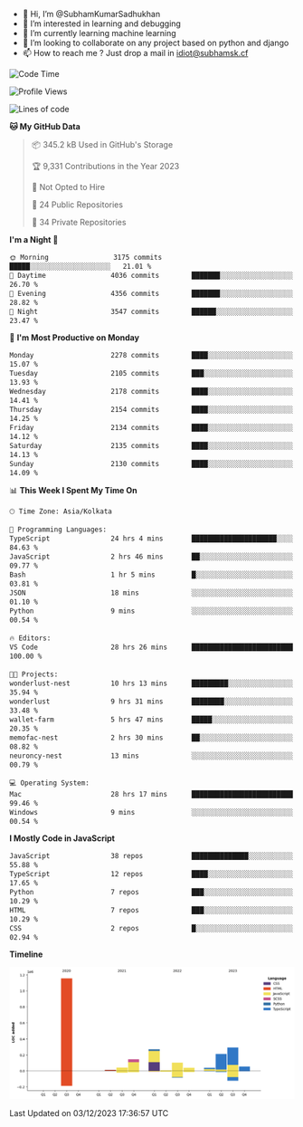 - 👋 Hi, I’m @SubhamKumarSadhukhan
- 👀 I’m interested in learning and debugging
- 🌱 I’m currently learning machine learning
- 💞️ I’m looking to collaborate on any project based on python and django
- 📫 How to reach me ?
      Just drop a mail in idiot@subhamsk.cf

<!---
SubhamKumarSadhukhan/SubhamKumarSadhukhan is a ✨ special ✨ repository because its `README.md` (this file) appears on your GitHub profile.
You can click the Preview link to take a look at your changes.
--->


<!--START_SECTION:waka-->
![Code Time](http://img.shields.io/badge/Code%20Time-1%2C759%20hrs%2016%20mins-blue)

![Profile Views](http://img.shields.io/badge/Profile%20Views-0-blue)

![Lines of code](https://img.shields.io/badge/From%20Hello%20World%20I%27ve%20Written-2.4%20million%20lines%20of%20code-blue)

**🐱 My GitHub Data** 

> 📦 345.2 kB Used in GitHub's Storage 
 > 
> 🏆 9,331 Contributions in the Year 2023
 > 
> 🚫 Not Opted to Hire
 > 
> 📜 24 Public Repositories 
 > 
> 🔑 34 Private Repositories 
 > 
**I'm a Night 🦉** 

```text
🌞 Morning                3175 commits        █████░░░░░░░░░░░░░░░░░░░░   21.01 % 
🌆 Daytime                4036 commits        ███████░░░░░░░░░░░░░░░░░░   26.70 % 
🌃 Evening                4356 commits        ███████░░░░░░░░░░░░░░░░░░   28.82 % 
🌙 Night                  3547 commits        ██████░░░░░░░░░░░░░░░░░░░   23.47 % 
```
📅 **I'm Most Productive on Monday** 

```text
Monday                   2278 commits        ████░░░░░░░░░░░░░░░░░░░░░   15.07 % 
Tuesday                  2105 commits        ███░░░░░░░░░░░░░░░░░░░░░░   13.93 % 
Wednesday                2178 commits        ████░░░░░░░░░░░░░░░░░░░░░   14.41 % 
Thursday                 2154 commits        ████░░░░░░░░░░░░░░░░░░░░░   14.25 % 
Friday                   2134 commits        ████░░░░░░░░░░░░░░░░░░░░░   14.12 % 
Saturday                 2135 commits        ████░░░░░░░░░░░░░░░░░░░░░   14.13 % 
Sunday                   2130 commits        ████░░░░░░░░░░░░░░░░░░░░░   14.09 % 
```


📊 **This Week I Spent My Time On** 

```text
🕑︎ Time Zone: Asia/Kolkata

💬 Programming Languages: 
TypeScript               24 hrs 4 mins       █████████████████████░░░░   84.63 % 
JavaScript               2 hrs 46 mins       ██░░░░░░░░░░░░░░░░░░░░░░░   09.77 % 
Bash                     1 hr 5 mins         █░░░░░░░░░░░░░░░░░░░░░░░░   03.81 % 
JSON                     18 mins             ░░░░░░░░░░░░░░░░░░░░░░░░░   01.10 % 
Python                   9 mins              ░░░░░░░░░░░░░░░░░░░░░░░░░   00.54 % 

🔥 Editors: 
VS Code                  28 hrs 26 mins      █████████████████████████   100.00 % 

🐱‍💻 Projects: 
wonderlust-nest          10 hrs 13 mins      █████████░░░░░░░░░░░░░░░░   35.94 % 
wonderlust               9 hrs 31 mins       ████████░░░░░░░░░░░░░░░░░   33.48 % 
wallet-farm              5 hrs 47 mins       █████░░░░░░░░░░░░░░░░░░░░   20.35 % 
memofac-nest             2 hrs 30 mins       ██░░░░░░░░░░░░░░░░░░░░░░░   08.82 % 
neuroncy-nest            13 mins             ░░░░░░░░░░░░░░░░░░░░░░░░░   00.79 % 

💻 Operating System: 
Mac                      28 hrs 17 mins      █████████████████████████   99.46 % 
Windows                  9 mins              ░░░░░░░░░░░░░░░░░░░░░░░░░   00.54 % 
```

**I Mostly Code in JavaScript** 

```text
JavaScript               38 repos            ██████████████░░░░░░░░░░░   55.88 % 
TypeScript               12 repos            ████░░░░░░░░░░░░░░░░░░░░░   17.65 % 
Python                   7 repos             ███░░░░░░░░░░░░░░░░░░░░░░   10.29 % 
HTML                     7 repos             ███░░░░░░░░░░░░░░░░░░░░░░   10.29 % 
CSS                      2 repos             █░░░░░░░░░░░░░░░░░░░░░░░░   02.94 % 
```



**Timeline**

![Lines of Code chart](https://raw.githubusercontent.com/SubhamKumarSadhukhan/SubhamKumarSadhukhan/main/assets/bar_graph.png)


 Last Updated on 03/12/2023 17:36:57 UTC
<!--END_SECTION:waka-->
